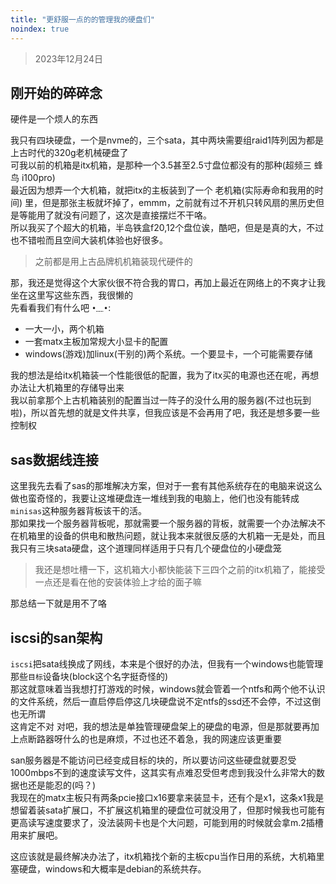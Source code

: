 ```yaml
---
title: "更舒服一点的的管理我的硬盘们"
noindex: true
---
```


> 2023年12月24日

## 刚开始的碎碎念

硬件是一个烦人的东西

我只有四块硬盘，一个是nvme的，三个sata，其中两块需要组raid1阵列因为都是上古时代的320g老机械硬盘了\
可我以前的机箱是itx机箱，是那种一个3.5甚至2.5寸盘位都没有的那种(超频三 蜂鸟 i100pro)\
最近因为想弄一个大机箱，就把itx的主板装到了一个 老机箱(实际寿命和我用的时间) 里，但是那张主板就坏掉了，emmm，之前就有过不开机只转风扇的黑历史但是等能用了就没有问题了，这次是直接摆烂不干咯。\
所以我买了个超大的机箱，半岛铁盒f20,12个盘位诶，酷吧，但是是真的大，不过也不错啦而且空间大装机体验也好很多。
> 之前都是用上古品牌机机箱装现代硬件的

那，我还是觉得这个大家伙很不符合我的胃口，再加上最近在网络上的不爽才让我坐在这里写这些东西，我很懒的\
先看看我们有什么吧 `•﹏•`:

- 一大一小，两个机箱
- 一套matx主板加常规大小显卡的配置
- windows(游戏)加linux(干别的)两个系统。一个要显卡，一个可能需要存储

我的想法是给itx机箱装一个性能很低的配置，我为了itx买的电源也还在呢，再想办法让大机箱里的存储导出来\
我以前拿那个上古机箱装别的配置当过一阵子的没什么用的服务器(不过也玩到啦)，所以首先想的就是文件共享，但我应该是不会再用了吧，我还是想多要一些控制权

## sas数据线连接

这里我先去看了sas的那堆解决方案，但对于一套有其他系统存在的电脑来说这么做也蛮奇怪的，我要让这堆硬盘连一堆线到我的电脑上，他们也没有能转成`minisas`这种服务器背板该干的活。\
那如果找一个服务器背板呢，那就需要一个服务器的背板，就需要一个办法解决不在机箱里的设备的供电和散热问题，就让我本来就很反感的大机箱一无是处，而且我只有三块sata硬盘，这个道理同样适用于只有几个硬盘位的小硬盘笼
> 我还是想吐槽一下，这机箱大小都快能装下三四个之前的itx机箱了，能接受一点还是看在他的安装体验上才给的面子嘛

那总结一下就是用不了咯

## iscsi的san架构

`iscsi`把sata线换成了网线，本来是个很好的办法，但我有一个windows也能管理那些`目标`设备块(block这个名字挺奇怪的)\
那这就意味着当我想打打游戏的时候，windows就会管着一个ntfs和两个他不认识的文件系统，然后一直启停启停这几块硬盘说不定ntfs的ssd还不会停，不过这倒也无所谓\
这肯定不对 对吧，我的想法是单独管理硬盘架上的硬盘的电源，但是那就要再加上点断路器呀什么的也是麻烦，不过也还不着急，我的网速应该更重要

san服务器是不能访问已经变成目标的块的，所以要访问这些硬盘就要忍受1000mbps不到的速度读写文件，这其实有点难忍受但考虑到我没什么非常大的数据也还是能忍的(吗？)\
我现在的matx主板只有两条pcie接口x16要拿来装显卡，还有个是x1，这条x1我是想留着装sata扩展口，不扩展这机箱里的硬盘位可就没用了，但那时候我也可能有更高读写速度要求了，没法装网卡也是个大问题，可能到用的时候就会拿m.2插槽用来扩展吧。

这应该就是最终解决办法了，itx机箱找个新的主板cpu当作日用的系统，大机箱里塞硬盘，windows和大概率是debian的系统共存。
